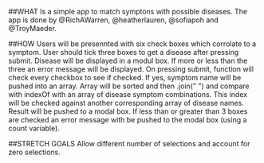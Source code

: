 ##WHAT
Is a simple app to match symptons with possible diseases. The app is done by @RichAWarren, @heatherlauren, @sofiapoh and @TroyMaeder.

##HOW
Users will be presennted with six check boxes which corrolate to a symptom. User should tick three boxes to get a disease after pressing submit. Disease will be displayed in a modul box. If more or less than the three an error message will be displayed.
On pressing submit, function will check every checkbox to see if checked. If yes, symptom name will be pushed into an array. Array will be sorted and then .join(" ") and compare with indexOf with an array of disease symptom combinations. This index will be checked against another corresponding array of disease names. Result will be pushed to a modal box.
If less than or greater than 3 boxes are checked an error message with be pushed to the modal box (using a count variable).

##STRETCH GOALS
Allow different number of selections and account for zero selections.
